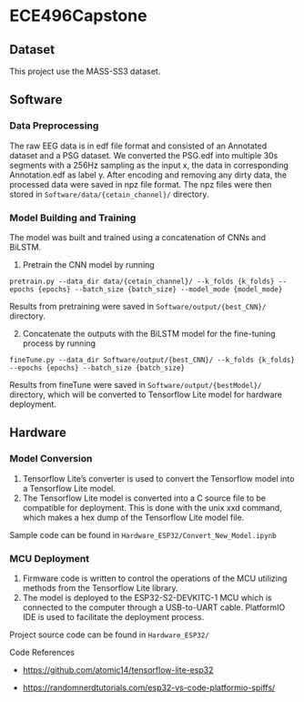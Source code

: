 # ECE496Capstone

## Dataset
This project use the MASS-SS3 dataset. 

## Software
### Data Preprocessing
The raw EEG data is in edf file format and consisted of an Annotated dataset and a PSG dataset. We converted the PSG.edf into multiple 30s segments with a 256Hz sampling as the input x, the data in corresponding Annotation.edf as label y. After encoding and removing any dirty data, the processed data were saved in npz file format. The npz files were then stored in ```Software/data/{cetain_channel}/``` directory.

### Model Building and Training
The model was built and trained using a concatenation of CNNs and BiLSTM. 

1. Pretrain the CNN model by running
```
pretrain.py --data_dir data/{cetain_channel}/ --k_folds {k_folds} --epochs {epochs} --batch_size {batch_size} --model_mode {model_mode}
```
Results from pretraining were saved in ```Software/output/{best_CNN}/``` directory. 

2. Concatenate the outputs with the BiLSTM model for the fine-tuning process by running 
```
fineTune.py --data_dir Software/output/{best_CNN}/ --k_folds {k_folds} --epochs {epochs} --batch_size {batch_size} 
```
Results from fineTune were saved in ```Software/output/{bestModel}/``` directory, which will be converted to Tensorflow Lite model for hardware deployment.

## Hardware
### Model Conversion
1.	Tensorflow Lite’s converter is used to convert the Tensorflow model into a Tensorflow Lite model.
2.	The Tensorflow Lite model is converted into a C source file to be compatible for deployment. This is done with the unix xxd command, which makes a hex dump of the Tensorflow Lite model file.

Sample code can be found in ```Hardware_ESP32/Convert_New_Model.ipynb```

### MCU Deployment
1.	Firmware code is written to control the operations of the MCU utilizing methods from the Tensorflow Lite library. 
2.	The model is deployed to the ESP32-S2-DEVKITC-1 MCU which is connected to the computer through a USB-to-UART cable. PlatformIO IDE is used to facilitate the deployment process.

Project source code can be found in ```Hardware_ESP32/```

Code References
- https://github.com/atomic14/tensorflow-lite-esp32

- https://randomnerdtutorials.com/esp32-vs-code-platformio-spiffs/
